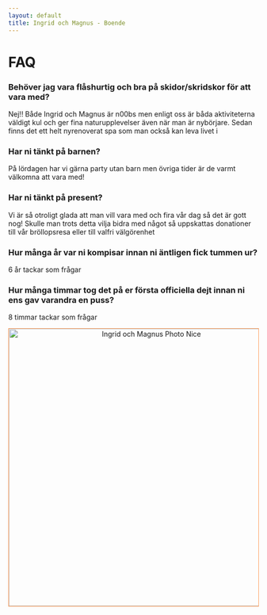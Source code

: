 ```yaml
---
layout: default
title: Ingrid och Magnus - Boende
---
```


<h1> FAQ </h1>

<h3> Behöver jag vara flåshurtig och bra på skidor/skridskor för att vara med? </h3>

Nej!! Både Ingrid och Magnus är n00bs men enligt oss är båda aktiviteterna väldigt kul och ger fina naturupplevelser även när man är nybörjare. Sedan finns det ett helt nyrenoverat spa som man också kan leva livet i

### Har ni tänkt på barnen?

På lördagen har vi gärna party utan barn men övriga tider är de varmt välkomna att vara med!

### Har ni tänkt på present?

Vi är så otroligt glada att man vill vara med och fira vår dag så det är gott nog! Skulle man trots detta vilja bidra med något så uppskattas donationer till vår bröllopsresa eller till valfri välgörenhet

### Hur många år var ni kompisar innan ni äntligen fick tummen ur?

6 år tackar som frågar

### Hur många timmar tog det på er första officiella dejt innan ni ens gav varandra en puss?

8 timmar tackar som frågar

<div style="text-align: center;">
  <img src="./images/nice.jpeg" alt="Ingrid och Magnus Photo Nice"
       style="width:40em; margin-right: 9px; vertical-align: middle; border: 1px solid #ff9c5b;">
</div>
